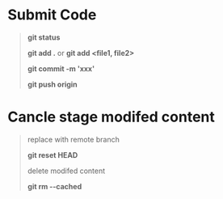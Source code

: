 # Submit Code
> **git status**
>
> **git add .** or **git add <file1, file2>**
> 
> **git commit -m 'xxx'**
>
> **git push origin <branchName>**

# Cancle stage modifed content
> replace with remote branch 
>
> **git reset HEAD**
>
> delete modifed content
>
> **git rm --cached <file>**
